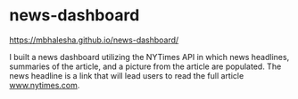 # news-dashboard

https://mbhalesha.github.io/news-dashboard/
 
I built a news dashboard utilizing the NYTimes API in which news headlines, summaries of the article, and a picture from the article are populated. The news headline is a link that will lead users to read the full article www.nytimes.com. 
